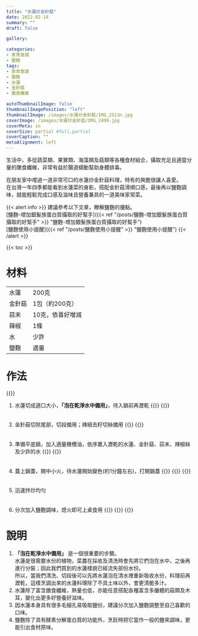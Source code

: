 ```yaml
---
title: "水蓮炒金針菇"
date: 2022-02-18
summary: ""
draft: false

gallery: 

categories:
- 家常食譜
- 鹽麴
tags:
- 家常食譜
- 鹽麴
- 水蓮
- 金針菇
- 膳食纖維

autoThumbnailImage: false
thumbnailImagePosition: "left"
thumbnailImage: /images/水蓮炒金針菇/IMG_2513n.jpg
coverImage: /images/水蓮炒金針菇/IMG_2499.jpg
coverMeta: in
coverSize: partial #full,partial
coverCaption: ""
metaAlignment: left
---
```

生活中，多從蔬菜類、果實類、海藻類及菇類等各種食材組合，攝取充足且適當分量的膳食纖維，非常有益於腸道蠕動幫助身體排毒。
<!--more-->
在朋友家中嚐過一道非常可口的水蓮炒金針菇料理，特有的爽脆很讓人喜愛。\
在台灣一年四季都能看到水蓮菜的身影，搭配金針菇滑順口感，最後再以鹽麴調味，就能輕鬆完成口感及滋味且營養兼具的一道美味家常菜。

{{< alert info >}}
建議參考以下文章，瞭解鹽麴的優點。\
[鹽麴-增加銀髮族蛋白質攝取的好幫手]({{< ref "/posts/鹽麴-增加銀髮族蛋白質攝取的好幫手" >}} "鹽麴-增加銀髮族蛋白質攝取的好幫手")\
[鹽麴使用小提醒]({{< ref "/posts/鹽麴使用小提醒" >}} "鹽麴使用小提醒")
{{< /alert >}}

{{< toc >}}

# 材料
|||
|:--|:--|
|水蓮|200克|
|金針菇|1包（約200克）|
|蒜末|10克，依喜好增減|
|辣椒|1條|
|水|少許|
|鹽麴|適量|

# 作法
{{<image classes="clear">}}
1. 水蓮切成適口大小，**「泡在乾淨水中備用」**，待入鍋前再瀝乾
{{<image classes="nocaption fancybox fig-100" thumbnail-width="50%" thumbnail-height="50%" src="/images/水蓮炒金針菇/IMG_2477.jpg" title="" >}}
{{<image classes="clear">}}
######
2. 金針菇切除尾部，切段備用；辣椒去籽切絲備用
{{<image classes="nocaption fancybox fig-100" thumbnail-width="50%" thumbnail-height="50%" src="/images/水蓮炒金針菇/IMG_2483.jpg" title="" >}}
{{<image classes="clear">}}
######
3. 準備平底鍋，加入適量橄欖油，依序置入瀝乾的水蓮、金針菇、蒜末、辣椒絲及少許的水
{{<image classes="nocaption fancybox fig-10" thumbnail-width="50%" thumbnail-height="50%" src="/images/水蓮炒金針菇/IMG_2486.jpg" title="" >}}
{{<image classes="clear">}}
######
4. 蓋上鍋蓋，開中小火，待水蓮開始變色(約1分鐘左右)，打開鍋蓋
{{<image classes="clear">}}
{{<image classes="nocaption fancybox fig-100" thumbnail-width="50%" thumbnail-height="50%" src="/images/水蓮炒金針菇/IMG_2495.jpg" title="" >}}
{{<image classes="clear">}}
######
5. 迅速拌炒均勻
######
6. 分次加入鹽麴調味，熄火即可上桌食用
{{<image classes="clear">}}
{{<image classes="nocaption fancybox fig-100" thumbnail-width="50%" thumbnail-height="50%" src="/images/水蓮炒金針菇/IMG_2513.jpg" title="" >}}
{{<image classes="clear">}}
######

# 說明
1. **「泡在乾淨水中備用」** 是一個很重要的步驟。\
水蓮是很需要水份的植物，菜農在採收及清洗時會先將它們泡在水中，之後再進行分裝；因此我們買到的水蓮樣貌已經流失部份水份。\
所以，當我們清洗、切段後可以先將水蓮泡在清水裡重新吸收水份，料理前再瀝乾，這樣烹調出來的水蓮料理除了不具土味以外，會更清脆多汁。
2. 水蓮除了富含膳食纖維，熱量也低，亦能任意搭配各種富含多醣體的菇類及木耳，變化出更多好營養好滋味。
3. 因水蓮本身具有很多毛細孔易吸取鹽份，建議分次加入鹽麴調整至自己喜歡的口味。
4. 鹽麴除了具有酵素分解蛋白質的功能外，烹飪時把它當作一般的鹽來調味，更能引出食材原味。